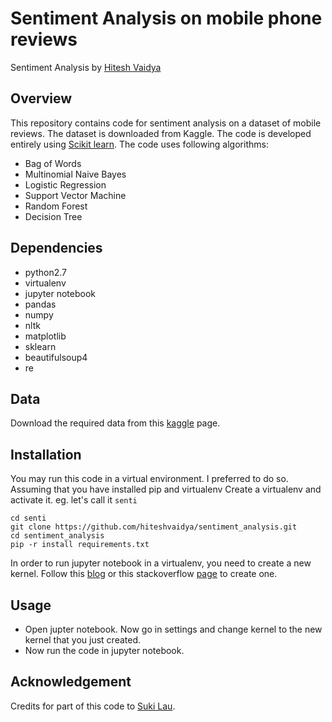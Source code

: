 # Sentiment Analysis on mobile phone reviews

Sentiment Analysis by [Hitesh Vaidya](https://github.com/hiteshvaidya)

## Overview

This repository contains code for sentiment analysis on a dataset of mobile reviews. The dataset is downloaded from Kaggle. The code is developed entirely using [Scikit learn](http://scikit-learn.org/stable/index.html).
The code uses following algorithms: <br>
- Bag of Words
- Multinomial Naive Bayes
- Logistic Regression
- Support Vector Machine
- Random Forest
- Decision Tree

## Dependencies

- python2.7
- virtualenv
- jupyter notebook
- pandas
- numpy
- nltk
- matplotlib
- sklearn
- beautifulsoup4
- re

## Data

Download the required data from this [kaggle](https://www.kaggle.com/PromptCloudHQ/amazon-reviews-unlocked-mobile-phones/data) page.

## Installation

You may run this code in a virtual environment. I preferred to do so.<br>
Assuming that you have installed pip and virtualenv
Create a virtualenv and activate it. eg. let's call it `senti`
```
cd senti
git clone https://github.com/hiteshvaidya/sentiment_analysis.git
cd sentiment_analysis
pip -r install requirements.txt
```
In order to run jupyter notebook in a virtualenv, you need to create a new kernel. Follow this [blog](https://anbasile.github.io/programming/2017/06/25/jupyter-venv/) or this stackoverflow [page](https://stackoverflow.com/questions/37891550/jupyter-notebook-running-kernel-in-different-env) to create one.


## Usage

- Open jupter notebook. Now go in settings and change kernel to the new kernel that you just created.
- Now run the code in jupyter notebook.

## Acknowledgement

Credits for part of this code to [Suki Lau](https://github.com/sukilau).
